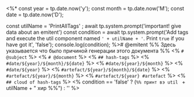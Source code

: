 <%*
const year = tp.date.now('y');
const month = tp.date.now('M');
const date = tp.date.now('D');

const utilName = 'PrintAllTags' ;
await tp.system.prompt('important! give data about an emitent')
const condition = await tp.system.prompt('Add tags and execute the util component named `' + utilName + '`. Print `true` if you have got it', 'false');
console.log(condition);
%># @emitent
%%  Здесь указывается что было причиной 
генерации этого документа %%
<% `# @subject` %>
<% `# @document` %>
<% `## hash-tags` %>
<% `#date/${year}/${month}/${date}` %> <% `#date/${year}/${month}` 
%> <% `#date/${year}` %>
<% `#artefact/${year}/${month}/${date}` %> <% `#artefact/${year}/${month}` 
%> <% `#artefact/${year} #artefact` %>
<%
`## cloud of hash-tags` %>
<% 
condition == 'false' ? (`%% принт вэ util ` + utilName + " хир %%") : ''
%>